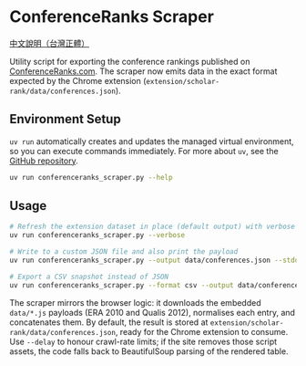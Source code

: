 # ConferenceRanks Scraper

[中文說明（台灣正體）](README.zh-TW.md)

Utility script for exporting the conference rankings published on [ConferenceRanks.com](http://www.conferenceranks.com/). The scraper now emits data in the exact format expected by the Chrome extension (`extension/scholar-rank/data/conferences.json`).

## Environment Setup
`uv run` automatically creates and updates the managed virtual environment, so you can execute commands immediately. For more about `uv`, see the [GitHub repository](https://github.com/astral-sh/uv).

```bash
uv run conferenceranks_scraper.py --help
```

## Usage
```bash
# Refresh the extension dataset in place (default output) with verbose logging
uv run conferenceranks_scraper.py --verbose

# Write to a custom JSON file and also print the payload
uv run conferenceranks_scraper.py --output data/conferences.json --stdout

# Export a CSV snapshot instead of JSON
uv run conferenceranks_scraper.py --format csv --output data/conferences.csv
```

The scraper mirrors the browser logic: it downloads the embedded `data/*.js` payloads (ERA 2010 and Qualis 2012), normalises each entry, and concatenates them. By default, the result is stored at `extension/scholar-rank/data/conferences.json`, ready for the Chrome extension to consume. Use `--delay` to honour crawl-rate limits; if the site removes those script assets, the code falls back to BeautifulSoup parsing of the rendered table.
